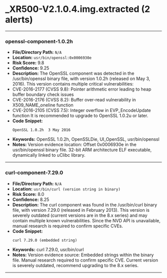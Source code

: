 # _XR500-V2.1.0.4.img.extracted (2 alerts)

---

### openssl-component-1.0.2h

- **File/Directory Path:** `N/A`
- **Location:** `usr/bin/openssl:0x0006930e`
- **Risk Score:** 9.8
- **Confidence:** 9.25
- **Description:** The OpenSSL component was detected in the /usr/bin/openssl binary file, with version 1.0.2h (released on May 3, 2016). This version contains multiple critical vulnerabilities:
- CVE-2016-2177 (CVSS 9.8): Pointer arithmetic error leading to heap buffer boundary check issues
- CVE-2016-2176 (CVSS 8.2): Buffer over-read vulnerability in X509_NAME_oneline function
- CVE-2016-2105 (CVSS 7.5): Integer overflow in EVP_EncodeUpdate function
It is recommended to upgrade to OpenSSL 1.0.2u or later.
- **Code Snippet:**
  ```
  OpenSSL 1.0.2h  3 May 2016
  ```
- **Keywords:** OpenSSL 1.0.2h, OpenSSLDie, UI_OpenSSL, usr/bin/openssl
- **Notes:** Version evidence location: Offset 0x0006930e in the usr/bin/openssl binary file. 32-bit ARM architecture ELF executable, dynamically linked to uClibc library.

---
### curl-component-7.29.0

- **File/Directory Path:** `N/A`
- **Location:** `usr/bin/curl (version string in binary)`
- **Risk Score:** 8.0
- **Confidence:** 8.25
- **Description:** The curl component was found in the /usr/bin/curl binary file, with version 7.29.0 (released in February 2013). This version is severely outdated (current versions are in the 8.x series) and may contain multiple known vulnerabilities. Since the NVD API is unavailable, manual research is required to confirm specific CVEs.
- **Code Snippet:**
  ```
  curl 7.29.0 (embedded string)
  ```
- **Keywords:** curl 7.29.0, usr/bin/curl
- **Notes:** Version evidence source: Embedded strings within the binary file. Manual research required to confirm specific CVE. Current version is severely outdated, recommend upgrading to the 8.x series.

---
